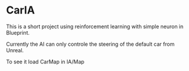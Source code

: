 # CarIA
This is a short project using reinforcement learning with simple neuron in Blueprint.

Currently the AI can only controle the steering of  the  default car from Unreal.

To see it load CarMap in IA/Map
 

